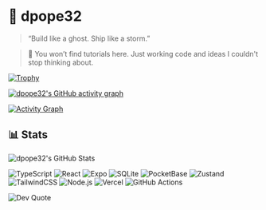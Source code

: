 # 🧠 dpope32

> “Build like a ghost. Ship like a storm.”

> 📍 You won’t find tutorials here. Just working code and ideas I couldn't stop thinking about.

[![Trophy](https://github-profile-trophy.vercel.app/?username=dpope32&theme=chalk&column=-1)](https://github.com/ryo-ma/github-profile-trophy)


[![dpope32's GitHub activity graph](https://github-readme-activity-graph.vercel.app/graph?username=dpope32&theme=github-compact&hide_border=true)](https://github.com/Ashutosh00710/github-readme-activity-graph)

[![Activity Graph](https://github-readme-activity-graph.vercel.app/graph?username=dpope32&theme=github-compact&hide_border=true&hide_title=true&area=true&area_color=22272e&line=58a6ff&point=1f6feb)](https://github.com/Ashutosh00710/github-readme-activity-graph)


## 📊 Stats

![dpope32's GitHub Stats](https://github-readme-stats.vercel.app/api?username=dpope32&show_icons=true&theme=tokyonight&hide=stars,issues,contribs)

![TypeScript](https://img.shields.io/badge/-TypeScript-3178c6?style=for-the-badge&logo=typescript&logoColor=white)
![React](https://img.shields.io/badge/-React-61DAFB?style=for-the-badge&logo=react&logoColor=black)
![Expo](https://img.shields.io/badge/-Expo-000020?style=for-the-badge&logo=expo)
![SQLite](https://img.shields.io/badge/-SQLite-003B57?style=for-the-badge&logo=sqlite)
![PocketBase](https://img.shields.io/badge/-PocketBase-1E1E1E?style=for-the-badge&logo=data:image/svg+xml;base64,...)
![Zustand](https://img.shields.io/badge/-Zustand-000000?style=for-the-badge&logo=zotero&logoColor=white)
![TailwindCSS](https://img.shields.io/badge/-TailwindCSS-06B6D4?style=for-the-badge&logo=tailwindcss&logoColor=white)
![Node.js](https://img.shields.io/badge/-Node.js-339933?style=for-the-badge&logo=nodedotjs&logoColor=white)
![Vercel](https://img.shields.io/badge/-Vercel-000000?style=for-the-badge&logo=vercel&logoColor=white)
![GitHub Actions](https://img.shields.io/badge/-GitHub%20Actions-2088FF?style=for-the-badge&logo=githubactions&logoColor=white)


![Dev Quote](https://quotes-github-readme.vercel.app/api?type=horizontal&theme=tokyonight)
